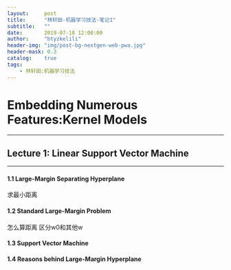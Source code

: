 ```yaml
---
layout:     post
title:      "林轩田-机器学习技法-笔记1"
subtitle:   ""
date:       2019-07-18 12:00:00
author:     "btyzkelili"
header-img: "img/post-bg-nextgen-web-pwa.jpg"
header-mask: 0.3
catalog:    true
tags:
    - 林轩田:机器学习技法
---
```

# Embedding Numerous Features:Kernel Models
---
## Lecture 1: Linear Support Vector Machine
---
#### 1.1 Large-Margin Separating Hyperplane
求最小距离
#### 1.2 Standard Large-Margin Problem
怎么算距离
区分w0和其他w
#### 1.3 Support Vector Machine
#### 1.4 Reasons behind Large-Margin Hyperplane
